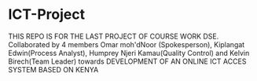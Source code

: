 # ICT-Project

THIS REPO IS FOR THE LAST PROJECT OF COURSE WORK DSE. Collaborated by 4 members Omar moh'dNoor (Spokesperson), Kiplangat Edwin(Process Analyst), Humprey Njeri Kamau(Quality Control) and Kelvin Birech(Team Leader) towards DEVELOPMENT OF AN ONLINE ICT ACCES SYSTEM BASED ON KENYA

